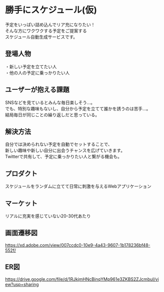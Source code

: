 # 勝手にスケジュール(仮)
予定をいっぱい詰め込んでリア充になりたい！<br>
そんな方にワクワクする予定をご提案する<br>
スケジュール自動生成サービスです。

## 登場人物
・新しい予定を立てたい人<br>
・他の人の予定に乗っかりたい人

## ユーザーが抱える課題
SNSなどを見ているとみんな毎日楽しそう...。<br>
でも、特別な趣味もないし、自分から予定を立てて誰かを誘うのは苦手...。<br>
結局毎日が同じことの繰り返しだと思っている。

## 解決方法
自分では決められない予定を自動でセットすることで、<br>
新しい趣味や新しい自分に出会うチャンスを広げていきます。<br>
Twitterで共有して、予定に乗っかりたい人と繋がる機会も。

## プロダクト
スケジュールをランダムに立てて日常に刺激を与えるWebアプリケーション

## マーケット
リアルに充実を感じていない20-30代あたり

## 画面遷移図
https://xd.adobe.com/view/007ccdc0-10e9-4a43-9607-1b178236bf48-552f/

## ER図
https://drive.google.com/file/d/1RJkjmHNcBinqYMp961e3ZKBS2ZJcmbuI/view?usp=sharing
